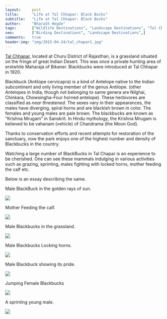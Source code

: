 ```yaml
---
layout:     post
title:      "Life at Tal Chhapar: Black Bucks"
subtitle:   "Life at Tal Chhapar: Black Bucks"
author:     "Bharath Hegde"
tags:       ["Wildlife Destinations", "Landscape Destinations", "Tal Chappar", "Black Bucks"]
seo:		["Birding Destinations", "Landscape Destinations",]
comments:   true
header-img: "img/2015-04-24/tal_chapar1.jpg"
---
```


<p>
<a href="http://www.wilderhood.com/destination/Tal%20Chappar" target="_blank">Tal Chhapar</a>,  located at Churu District of Rajasthan, is a grassland situated on the fringe of great Indian Desert. This was once a private hunting area of erstwhile Maharaja of Bikaner. Blackbucks were introduced at Tal Chhapar in 1920.
</p>

<p>
Blackbuck (Antilope cervicapra) is a kind of Antelope native to the Indian subcontinent and only living member of the genus Antilope. (other Antelopes in India, though not belonging to same genera are Nilghai, Chinkara, Chowsingha-Four horned antelope). These herbivores are classified as <em>near threatened</em>. The sexes vary in their appearances, the males have diverging, spiral horns and are blackish brown in color. The females and young males are pale brown. The blackbucks are known as “Krishna Mrugam” in Sanskrit. In Hindu mythology, the Krishna Mrugam is believed to be vahanam (vehicle) of  Chandrama (the Moon God).
</p>

<p>
Thanks to conservation efforts and recent attempts for restoration of the sanctuary, now the park enjoys one of the highest number and density of Blackbucks in the country.
</p>

<p>
Watching a large number of BlackBucks in Tal Chapar is an experience to be cherished. One can see these mammals indulging in various activities such as grazing, sprinting, males fighting with locked horns, mother feeding the calf etc.
</p>

<p>
Below is an essay describing the same.
</p>

<p>
Male BlackBuck in the golden rays of sun.
</p>

<img src="{{ site.baseurl }}/img/2015-04-24/tal_chapar2.jpg">

<p>
Mother Feeding the calf.
</p>

<img src="{{ site.baseurl }}/img/2015-04-24/tal_chapar3.jpg">

<p>
Male Blackbucks in the grassland.
</p>


<img src="{{ site.baseurl }}/img/2015-04-24/tal_chapar4.jpg">

<p>
Male Blackbucks Locking horns.
</p>

<img src="{{ site.baseurl }}/img/2015-04-24/tal_chapar5.jpg">

<p>
Male Blackbuck showing its pride.
</p>

<img src="{{ site.baseurl }}/img/2015-04-24/tal_chapar6.jpg">

<p>
Jumping Female Blackbucks
</p>

<img src="{{ site.baseurl }}/img/2015-04-24/tal_chapar1.jpg">

<p>
A sprinting young male.
</p>

<img src="{{ site.baseurl }}/img/2015-04-24/tal_chapar7.jpg">

